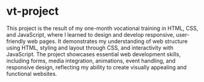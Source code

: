 # vt-project
This project is the result of my one-month vocational training in HTML, CSS, and JavaScript, where I learned to design and develop responsive, user-friendly web pages. It demonstrates my understanding of web structure using HTML, styling and layout through CSS, and interactivity with JavaScript. The project showcases essential web development skills, including forms, media integration, animations, event handling, and responsive design, reflecting my ability to create visually appealing and functional websites.
